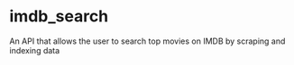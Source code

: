 # imdb_search
An API that allows the user to search top movies on IMDB by scraping and indexing data
